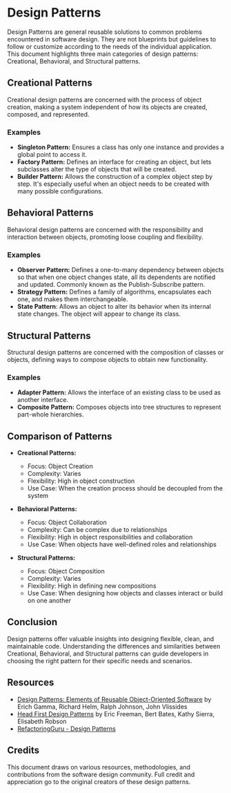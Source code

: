 # Design Patterns

Design Patterns are general reusable solutions to common problems encountered in software design. They are not blueprints but guidelines to follow or customize according to the needs of the individual application. This document highlights three main categories of design patterns: Creational, Behavioral, and Structural patterns.

## Creational Patterns

Creational design patterns are concerned with the process of object creation, making a system independent of how its objects are created, composed, and represented.

### Examples
- **Singleton Pattern:** Ensures a class has only one instance and provides a global point to access it.
- **Factory Pattern:** Defines an interface for creating an object, but lets subclasses alter the type of objects that will be created.
- **Builder Pattern:** Allows the construction of a complex object step by step. It's especially useful when an object needs to be created with many possible configurations.

## Behavioral Patterns

Behavioral design patterns are concerned with the responsibility and interaction between objects, promoting loose coupling and flexibility.

### Examples
- **Observer Pattern:** Defines a one-to-many dependency between objects so that when one object changes state, all its dependents are notified and updated. Commonly known as the Publish-Subscribe pattern.
- **Strategy Pattern:** Defines a family of algorithms, encapsulates each one, and makes them interchangeable.
- **State Pattern**: Allows an object to alter its behavior when its internal state changes. The object will appear to change its class.

## Structural Patterns

Structural design patterns are concerned with the composition of classes or objects, defining ways to compose objects to obtain new functionality.

### Examples
- **Adapter Pattern:** Allows the interface of an existing class to be used as another interface.
- **Composite Pattern:** Composes objects into tree structures to represent part-whole hierarchies.

## Comparison of Patterns

- **Creational Patterns:**
  - Focus: Object Creation
  - Complexity: Varies
  - Flexibility: High in object construction
  - Use Case: When the creation process should be decoupled from the system

- **Behavioral Patterns:**
  - Focus: Object Collaboration
  - Complexity: Can be complex due to relationships
  - Flexibility: High in object responsibilities and collaboration
  - Use Case: When objects have well-defined roles and relationships

- **Structural Patterns:**
  - Focus: Object Composition
  - Complexity: Varies
  - Flexibility: High in defining new compositions
  - Use Case: When designing how objects and classes interact or build on one another

## Conclusion

Design patterns offer valuable insights into designing flexible, clean, and maintainable code. Understanding the differences and similarities between Creational, Behavioral, and Structural patterns can guide developers in choosing the right pattern for their specific needs and scenarios.

## Resources
- [Design Patterns: Elements of Reusable Object-Oriented Software](https://www.amazon.com/Design-Patterns-Elements-Reusable-Object-Oriented/dp/0201633612) by Erich Gamma, Richard Helm, Ralph Johnson, John Vlissides
- [Head First Design Patterns](https://www.amazon.com/Head-First-Design-Patterns-Brain-Friendly/dp/0596007124) by Eric Freeman, Bert Bates, Kathy Sierra, Elisabeth Robson
- [RefactoringGuru - Design Patterns](https://refactoring.guru/design-patterns)

## Credits

This document draws on various resources, methodologies, and contributions from the software design community. Full credit and appreciation go to the original creators of these design patterns.
